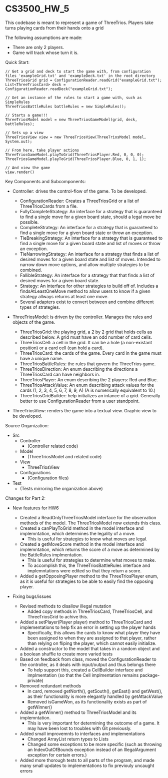 # CS3500_HW_5

This codebase is meant to represent a game of ThreeTrios. Players take turns playing cards from their hands onto a grid

The following assumptions are made:
- There are only 2 players.
- Game will track whose turn it is.

Quick Start: 
    
    // Get a grid and deck to start the game with, from configuration files 'exampleGrid.txt' and 'exampleDeck.txt' in the root directory
    ThreeTriosGrid grid = ConfigurationReader.readGrid("exampleGrid.txt");
    List<ThreeTriosCard> deck = ConfigurationReader.readDeck("exampleGrid.txt");
    
    // Get an instance of the rules to start a game with, such as SimpleRules
    ThreeTriosBattleRules battleRules = new SimpleRules();
    
    // Starts a game!!!
    ThreeTriosModel model = new ThreeTriosGameModel(grid, deck, battleRules);
    
    // Sets up a view
    ThreeTriosView view = new ThreeTriosView(ThreeTriosModel model, System.out);
    
    // From here, take player actions
    ThreeTriosGameModel.playToGrid(ThreeTriosPlayer.Red, 0, 0, 0);
    ThreeTriosGameModel.playToGrid(ThreeTriosPlayer.Blue, 0, 1, 1);
    
    // And view the game
    view.render()

Key Components and Subcomponents:
- Controller: drives the control-flow of the game. To be developed.
    - ConfigurationReader: Creates a ThreeTriosGrid or a list of ThreeTriosCards from a file.
    - FullyCompleteStrategy: An interface for a strategy that is guaranteed to find a single move for a given board state, should a legal move be possible.
    - CompleteStrategy: An interface for a strategy that is guaranteed to find a single move for a given board state or throw an exception.
    - TieBreakingStrategy: An interface for a strategy that is guaranteed to find a single move for a given board state and list of moves or throw an exception.
    - TieNarrowingStrategy: An interface for a strategy that finds a list of desired moves for a given board state and list of moves. Intended to narrow down move options, and allow multiple strategies to be combined.
    - FallibleStrategy: An interface for a strategy that that finds a list of desired moves for a given board state.
    - Strategy: An interface for other strategies to build off of. Includes a findsAtLeastOneMove method to allow users to know if a given strategy allways returns at least one move.
    - Several adapters exist to convert between and combine different types of strategies.
- ThreeTriosModel: is driven by the controller. Manages the rules and objects of the game.
    - ThreeTriosGrid: the playing grid, a 2 by 2 grid that holds cells as described below. A grid must have an odd number of card cells.
    - ThreeTriosCell: a cell in the grid. It can be a hole (a non-existant position) or a card cell (can hold a card).
    - ThreeTriosCard: the cards of the game. Every card in the game must have a unique name.
    - ThreeTriosBattleRules: the rules that govern the ThreeTrios game.
    - ThreeTriosDirection: An enum describing the directions a ThreeTriosCard can have neighbors in.
    - ThreeTriosPlayer: An enum describing the 2 players: Red and Blue.
    - ThreeTriosAttackValue: An enum describing attack values for the cards (1, 2, 3, 4, 5, 6, 7, 8, 9, A) (A is numerically equivalent to 10.)
    - ThreeTriosGridBuilder: help initializes an intance of a grid. Generally better to use ConfigurationReader from a user standpoint.
    
- ThreeTriosView: renders the game into a textual view. Graphic view to be developed.

Source Organization:
- Src
    - Controller
        - (Controller related code)
    - Model
        - (ThreeTriosModel and related code)
    - View
        - ThreeTriosView
    - Configurations
        - (Configuration files)
- Test
    - (Tests mirroring the organization above)

Changes for Part 2:
- New features for HW6
    - Created a ReadOnlyThreeTriosModel interface for the observation methods of the model. The ThreeTriosModel now extends this class.
    - Created a canPlayToGrid method in the model interface and implemntation, which determines the legality of a move.
        - This is useful for strategies to know what moves are legal.
    - Created a getMoveScore method in the model interface and implemntation, which returns the score of a move as determined by the BattleRules implmentation.
        - This is useful for strategies to determine what moves to make.
        - To accomplish this, the ThreeTriosBattleRules interface and implemntations were edited so that they return a score.
    - Added a getOpposingPlayer method to the ThreeTriosPlayer enum, as it is useful for strategies to be able to easily find the opposing player.

- Fixing bugs/issues
    - Revised methods to disallow illegal mutation
        - Added copy methods in ThreeTriosCard, ThreeTriosCell, and ThreeTriosGrid to achive this.
    -  Added a setPlayer(Player player) method to ThreeTriosCard and implementations to help fix an error in setting up the player hands
        - Specifically, this allows the cards to know what player they have been assigned to when they are assigned to that player, rather than relying on fliping the player, which cannot easily initialize.
    - Added a constructor to the model that takes in a random object and a boolean shuffle to create more varied tests
    - Based on feedback from class, moved the ConfigurationReader to the controller, as it deals with input/output and thus belongs there
        - To help support this, created a CellBuilder interface and implmentation (so that the Cell implmentation remains package-private)
    - Removed redundant methods
        - In card, removed getNorth(), getSouth(), getEast() and getWest(), as their functionality is more elegantly handled by getAttackValue
        - Removed isGameWon, as its functionality exists as part of getWinner()
    -  Added a getWinner() method to ThreeTriosModel and its implemntation.
        - This is very important for determining the outcome of a game. It may have been lost to troubles with Git previously.
    - Added small improvemnts to interfaces and implementations
        - Changed ArrayList return types to Lists
        - Changed some exceptions to be more specific (such as throwing an IndexOutOfBounds exception instead of an IllegalArgument exception for certain errors.)
    - Added more thorough tests to all parts of the program, and made many small updates to implementations to fix previouly uncaught errors

